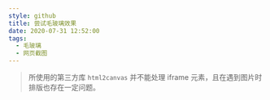 ```yaml
---
style: github
title: 尝试毛玻璃效果
date: 2020-07-31 12:52:00
tags:
  - 毛玻璃
  - 网页截图
---
```


> 所使用的第三方库 `html2canvas` 并不能处理 iframe 元素，且在遇到图片时排版也存在一定问题。
